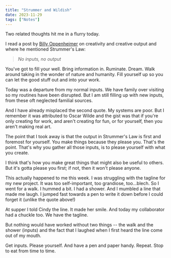 ```yaml
---
title: "Strummer and Wildish"
date: 2023-11-29
tags: ["Notes"]
---
```

Two related thoughts hit me in a flurry today.

I read a post by [Billy Oppenheimer](https://billyoppenheimer.com/johnny-cash/) on creativity and creative output and where he mentioned Strummer's Law:

> _No inputs, no output_

You've got to fill your well.  Bring information in.  Ruminate.  Dream.  Walk around taking in the wonder of nature and humanity.  Fill yourself up so you can let the good stuff out and into your work.

Today was a departure from my normal inputs.  We have family over visiting so my routines have been disrupted.  But I am still filling up with new inputs, from these oft neglected familial sources.

And I have already misplaced the second quote.  My systems are poor.  But I remember it was attributed to Oscar Wilde and the gist was that if you're only creating for work, and aren't creating for fun, or for yourself, then you aren't making real art.  

The point that I took away is that the output in Strummer's Law is first and foremost for yourself.  You make things because they please you.  That's the point.  That's why you gather all those inputs, is to please yourself with what you create.  

I think that's how you make great things that might also be useful to others.  But it's gotta please you first; if not, then it won't please anyone.

This actually happened to me this week.  I was struggling with the tagline for my new project.  It was too self-important, too grandiose, too...blech.  So I went for a walk.  I hummed a bit.  I had a shower.  And I mumbled a line that made me laugh.  I jumped fast towards a pen to write it down before I could forget it (unlike the quote above!) 

At supper I told Cindy the line.  It made her smile.  And today my collaborator had a chuckle too.  We have the tagline.  

But nothing would have worked without two things -- the walk and the shower (inputs) and the fact that I laughed when I first heard the line come out of my mouth.  

Get inputs.  Please yourself.  And have a pen and paper handy.  Repeat.  Stop to eat from time to time.

